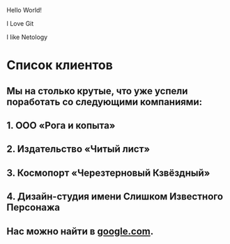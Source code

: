 Hello World!

I Love Git

I like Netology

# Список клиентов 

## Мы на столько крутые, что уже успели поработать со следующими компаниями: 

## 1. ООО «Рога и копыта» 
## 2. Издательство «Читый лист» 
## 3. Космопорт «Черезтерновый Кзвёздный» 
## 4. Дизайн-студия имени Слишком Известного Персонажа 

## Нас можно найти в [google.com](https://google.com/). 